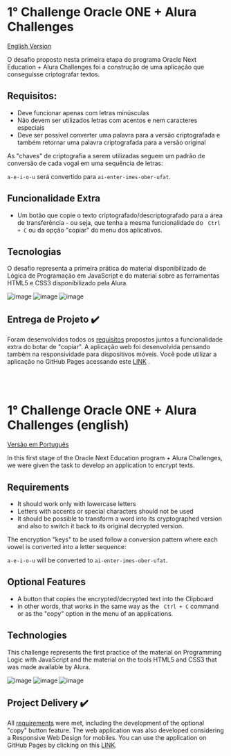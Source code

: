 <span id="portugueseVersion">

# 1° Challenge Oracle ONE + Alura Challenges

[English Version](#englishVersion)

O desafio proposto nesta primeira etapa do programa Oracle Next Education + Alura Challenges foi a construção de uma aplicação que conseguisse criptografar textos. 

<span id="requisitos">

## Requisitos:

- Deve funcionar apenas com letras minúsculas
- Não devem ser utilizados letras com acentos e nem caracteres especiais
- Deve ser possível converter uma palavra para a versão criptografada e também retornar uma palavra criptografada para a versão original

As "chaves" de criptografia a serem utilizadas seguem um padrão de conversão de cada vogal em uma sequência de letras:

```a-e-i-o-u``` será convertido para ```ai-enter-imes-ober-ufat```.


## Funcionalidade Extra

- Um botão que copie o texto criptografado/descriptografado para a área de transferência - ou seja, que tenha a mesma funcionalidade do  ``` Ctrl + C``` ou da opção "copiar" do menu dos aplicativos.


## Tecnologias 

O desafio representa a primeira prática do material disponibilizado de Lógica de Programação em JavaScript e do material sobre as ferramentas HTML5 e CSS3 disponibilizado pela Alura. 

![image](https://img.shields.io/badge/JavaScript-F7DF1E?style=for-the-badge&logo=javascript&logoColor=black) ![image](https://img.shields.io/badge/HTML5-E34F26?style=for-the-badge&logo=html5&logoColor=white) ![image](https://img.shields.io/badge/CSS3-1572B6?style=for-the-badge&logo=css3&logoColor=white)

## Entrega de Projeto :heavy_check_mark:

Foram desenvolvidos todos os [requisitos](#requisitos) propostos juntos a funcionalidade extra do botar de "copiar". A aplicação web foi desenvolvida pensando também na responsividade para dispositivos móveis. Você pode utilizar a aplicação no GitHub Pages acessando este [LINK](https://rafaeldasilvaperes.github.io/Primeiro-Challenge-Oracle-ONE/) .

<br><br>

<span id="englishVersion">

# 1° Challenge Oracle ONE + Alura Challenges (english)

[Versão em Português](#portugueseVersion)

In this first stage of the Oracle Next Education program + Alura Challenges, we were given the task to develop an application to encrypt texts.

<span id="requirements">

## Requirements

- It should work only with lowercase letters
- Letters with accents or special characters should not be used
- It should be possible to transform a word into its cryptographed version and also to switch it back to its original decrypted version.

The encryption "keys" to be used follow a conversion pattern where each vowel is converted into a letter sequence:

```a-e-i-o-u``` will be converted to ```ai-enter-imes-ober-ufat```.

## Optional Features 

- A button that copies the encrypted/decrypted text into the Clipboard
- in other words, that works in the same way as the ``` Ctrl + C``` command or as the "copy" option in the menu of an applications.

## Technologies

This challenge represents the first practice of the material on Programming Logic with JavaScript and the material on the tools HTML5 and CSS3 that was made available by Alura.

![image](https://img.shields.io/badge/JavaScript-F7DF1E?style=for-the-badge&logo=javascript&logoColor=black) ![image](https://img.shields.io/badge/HTML5-E34F26?style=for-the-badge&logo=html5&logoColor=white) ![image](https://img.shields.io/badge/CSS3-1572B6?style=for-the-badge&logo=css3&logoColor=white)

## Project Delivery :heavy_check_mark:

All [requirements](#requirements) were met, including the development of the optional "copy" button feature. The web application was also developed considering a Responsive Web Design for mobiles. You can use the application on GitHub Pages by clicking on this [LINK](https://rafaeldasilvaperes.github.io/Primeiro-Challenge-Oracle-ONE/).
